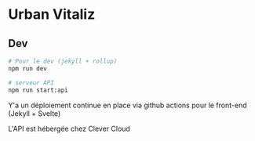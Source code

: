 # Urban Vitaliz

## Dev

```sh
# Pour le dev (jekyll + rollup)
npm run dev 

# serveur API
npm run start:api
```

Y'a un déploiement continue en place via github actions pour le front-end (Jekyll + Svelte)

L'API est hébergée chez Clever Cloud